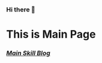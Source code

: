 ### Hi there 👋

<h1>This is Main Page</h1>
<p>
  <em>
    <h3>
      <a href="https://hadee-skill.netlify.app/" target="_blank">Main Skill Blog</a>
    </h3>
  </em>
 <p>
